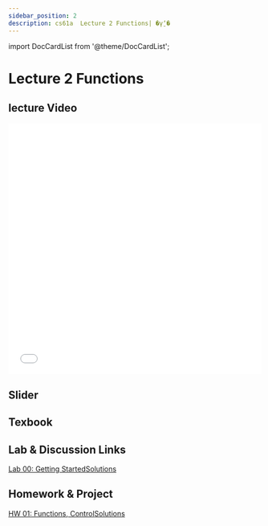 ```yaml
---
sidebar_position: 2
description: cs61a  Lecture 2 Functions| �γ̱ʼ� 
---
```


import DocCardList from '@theme/DocCardList';


# Lecture 2 Functions
## lecture Video

<iframe src="//player.bilibili.com/player.html?aid=277746636&bvid=BV17c411f78k&cid=1311465503&p=1&high_quality=1&danmaku=0" scrolling="no" border="0" frameborder="no" framespacing="0" allowfullscreen="true" allowfullscreen="allowfullscreen" width="100%" height="500" scrolling="no" frameborder="0" sandbox="allow-top-navigation allow-same-origin allow-forms allow-scripts"> </iframe>

## Slider

## Texbook


## Lab & Discussion Links
[Lab 00: Getting Started](./lab/lab00.md)[Solutions](./lab/sol-lab00.md)

## Homework & Project
[HW 01: Functions, Control](./homework/hw01.md)[Solutions](./homework/sol-hw01.md)


<DocCardList />
